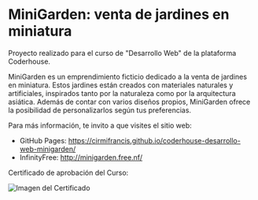 # MiniGarden: venta de jardines en miniatura
Proyecto realizado para el curso de "Desarrollo Web" de la plataforma Coderhouse.

MiniGarden es un emprendimiento ficticio dedicado a la venta de jardines en miniatura. Estos jardines están creados con materiales naturales y artificiales, inspirados tanto por la naturaleza como por la arquitectura asiática. Además de contar con varios diseños propios, MiniGarden ofrece la posibilidad de personalizarlos según tus preferencias.

Para más información, te invito a que visites el sitio web: 
- GitHub Pages: https://cirmifrancis.github.io/coderhouse-desarrollo-web-minigarden/
- InfinityFree: http://minigarden.free.nf/

Certificado de aprobación del Curso:

![Imagen del Certificado](https://github.com/CirmiFrancis/coderhouse-desarrollo-web-minigarden/blob/main/certificate.png?raw=true)
